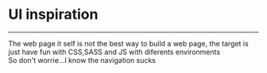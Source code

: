 # UI inspiration<br/>
<hr/>
The web page it self is not the best way to build a web page, the target is just have fun with CSS,SASS and JS with diferents environments<br/>
So don't worrie...I know the navigation sucks
